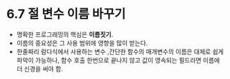 # 6.7 절 변수 이름 바꾸기

* 명확한 프로그래밍의 핵심은 **이름짓기**. 
* 이름의 중요성은 그 사용 범위에 영향을 많이 받는다.
* 한줄짜리 람다식에서 사용하는 변수 ,간단한 함수의 매개변수의 이름은 대체로 쉽게 파악이 가능하나, 함수 호출 한번으로 끝나지 않고 값이 영속되는 필드라면 이름에 더 신경을 써야 함.
